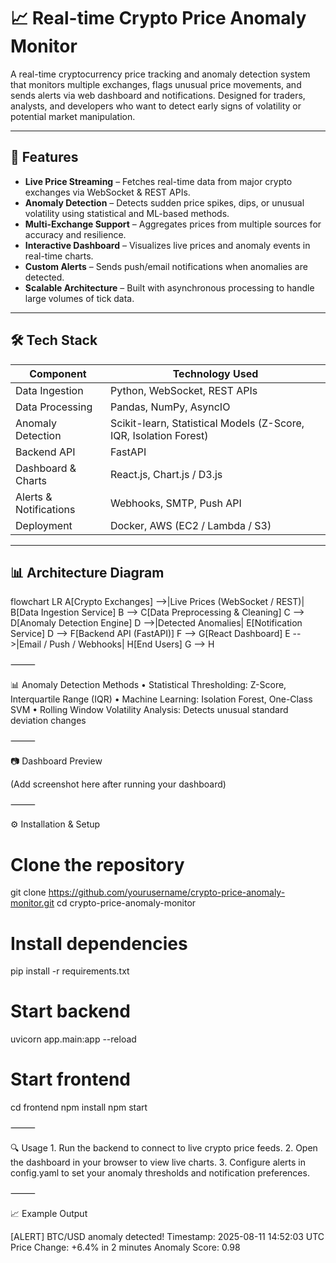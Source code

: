 # 📈 Real-time Crypto Price Anomaly Monitor

A real-time cryptocurrency price tracking and anomaly detection system that monitors multiple exchanges, flags unusual price movements, and sends alerts via web dashboard and notifications. Designed for traders, analysts, and developers who want to detect early signs of volatility or potential market manipulation.

---

## 🚀 Features
- **Live Price Streaming** – Fetches real-time data from major crypto exchanges via WebSocket & REST APIs.
- **Anomaly Detection** – Detects sudden price spikes, dips, or unusual volatility using statistical and ML-based methods.
- **Multi-Exchange Support** – Aggregates prices from multiple sources for accuracy and resilience.
- **Interactive Dashboard** – Visualizes live prices and anomaly events in real-time charts.
- **Custom Alerts** – Sends push/email notifications when anomalies are detected.
- **Scalable Architecture** – Built with asynchronous processing to handle large volumes of tick data.

---

## 🛠 Tech Stack
| Component             | Technology Used |
|-----------------------|-----------------|
| Data Ingestion        | Python, WebSocket, REST APIs |
| Data Processing       | Pandas, NumPy, AsyncIO |
| Anomaly Detection     | Scikit-learn, Statistical Models (Z-Score, IQR, Isolation Forest) |
| Backend API           | FastAPI |
| Dashboard & Charts    | React.js, Chart.js / D3.js |
| Alerts & Notifications| Webhooks, SMTP, Push API |
| Deployment            | Docker, AWS (EC2 / Lambda / S3) |

---

## 📊 Architecture Diagram

flowchart LR
    A[Crypto Exchanges] -->|Live Prices (WebSocket / REST)| B[Data Ingestion Service]
    B --> C[Data Preprocessing & Cleaning]
    C --> D[Anomaly Detection Engine]
    D -->|Detected Anomalies| E[Notification Service]
    D --> F[Backend API (FastAPI)]
    F --> G[React Dashboard]
    E -->|Email / Push / Webhooks| H[End Users]
    G --> H


⸻

📊 Anomaly Detection Methods
	•	Statistical Thresholding: Z-Score, Interquartile Range (IQR)
	•	Machine Learning: Isolation Forest, One-Class SVM
	•	Rolling Window Volatility Analysis: Detects unusual standard deviation changes

⸻

📷 Dashboard Preview

(Add screenshot here after running your dashboard)

⸻

⚙️ Installation & Setup

# Clone the repository
git clone https://github.com/yourusername/crypto-price-anomaly-monitor.git
cd crypto-price-anomaly-monitor

# Install dependencies
pip install -r requirements.txt

# Start backend
uvicorn app.main:app --reload

# Start frontend
cd frontend
npm install
npm start


⸻

🔍 Usage
	1.	Run the backend to connect to live crypto price feeds.
	2.	Open the dashboard in your browser to view live charts.
	3.	Configure alerts in config.yaml to set your anomaly thresholds and notification preferences.

⸻

📈 Example Output

[ALERT] BTC/USD anomaly detected!
Timestamp: 2025-08-11 14:52:03 UTC
Price Change: +6.4% in 2 minutes
Anomaly Score: 0.98
